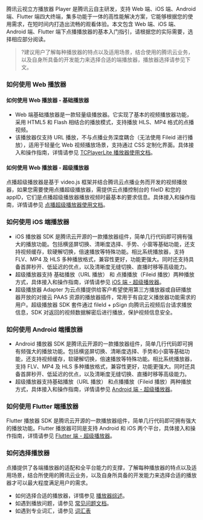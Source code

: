 腾讯云视立方播放器 Player 是腾讯云自主研发，支持 Web 端、iOS 端、Android 端、Flutter 端四大终端，集多功能于一体的高性能解决方案，它能够根据您的使用需求，在短时间内打造出流畅的观看体验。本文包含 Web 端、iOS 端、Android 端、Flutter 端下点播播放器的基本入门指引，请根据您的实际需要，选择相应部分阅读。

>?建议用户了解每种播放器的特点以及适用场景，结合使用的腾讯云业务，以及自身所具备的开发能力来选择合适的端播放器，播放器选择请参见下文。


### 如何使用 Web 播放器
#### 如何使用 Web 播放器 - 基础播放器[](id:basicPlayer)
- Web 端基础播放器是一款轻量级播放器。它实现了基本的视频播放器功能，采用 HTML5 和 Flash 相结合的播放模式，支持播放 HLS、MP4 格式的点播视频。
- 该播放器仅支持 URL 播放，不与点播业务深度耦合（无法使用 Fileid 进行播放），适用于轻量化 Web 视频播放场景，支持通过 CSS 定制化界面。具体接入和操作指南，详情请参见 [TCPlayerLite 播放器使用文档](https://cloud.tencent.com/document/product/881/20207)。

#### 如何使用 Web 播放器 - 超级播放器[](id:superPlayer)
点播超级播放器是基于 video.js 框架并结合腾讯云点播业务而开发的视频播放器，如果您需要使用点播超级播放器，需提供云点播控制台的 fileID 和您的 appID，它们是点播超级播放器播放视频时最基本的要求信息。具体接入和操作指南，详情请参见 [点播超级播放器使用文档](https://cloud.tencent.com/document/product/881/30820)。

### 如何使用 iOS 端播放器[](id:iOS)
- iOS 播放器 SDK 是腾讯云开源的一款播放器组件，简单几行代码即可拥有强大的播放功能。包括横竖屏切换、清晰度选择、手势、小窗等基础功能，还支持视频缓存，软硬解切换，倍速播放等特殊功能。相比系统播放器，支持 FLV、MP4 及 HLS 多种播放格式，兼容性更好，功能更强大。同时还支持具备首屏秒开、低延迟的优点，以及清晰度无缝切换、直播时移等高级能力。
- 超级播放器支持 基础播放（URL 播放） 和 点播播放（Fileid 播放）两种播放方式，具体接入和操作指南，详情请参见 [ iOS 端 - 超级播放器](https://cloud.tencent.com/document/product/266/58774)。
- 超级播放器 Adapter 为云点播提供给客户希望使用第三方播放器或自研播放器开放的对接云 PAAS 资源的播放器插件，常用于有自定义播放器功能需求的用户。超级播放器 SDK 套件通过 fileId + pSign 向腾讯云视频后台请求播放信息，SDK 对返回的视频数据解密后进行播放，保护视频信息安全。

### 如何使用 Android 端播放器[](id:Android)
- Android 播放器 SDK 是腾讯云开源的一款播放器组件，简单几行代码即可拥有频强大的播放功能。包括横竖屏切换、清晰度选择、手势和小窗等基础功能，还支持视频缓存，软硬解切换，倍速播放等特殊功能。相比系统播放器，支持 FLV、MP4 及 HLS 多种播放格式，兼容性更好，功能更强大。同时还具备首屏秒开、低延迟的优点，以及清晰度无缝切换、直播时移等高级能力。
- 超级播放器支持基础播放（URL 播放） 和点播播放（Fileid 播放）两种播放方式，具体接入和操作指南，详情请参见 [ Android 端 - 超级播放器](https://cloud.tencent.com/document/product/266/58776)。

### 如何使用 Flutter 端播放器[](id:Flutter)
Flutter 播放器 SDK 是腾讯云开源的一款播放器组件，简单几行代码即可拥有强大的播放功能。Flutter 播放器可同是支持 Android 和 iOS 两个平台，具体接入和操作指南，详情请参见 [ Flutter 端 - 超级播放器](https://cloud.tencent.com/document/product/266/58699)。

### 如何选择播放器
点播提供了各端播放器的适配和全平台能力的支撑，了解每种播放器的特点以及适用场景，结合所使用的腾讯云业务，以及自身所具备的开发能力来选择合适的播放器才可以最大程度满足用户的需求。
- 如何选择合适的播放器，详情参见 [播放器综述](https://cloud.tencent.com/document/product/266/45543)。
- 如遇到播放问题，请参见 [常见问题文档](https://cloud.tencent.com/document/product/881/20219)。
- 如遇到专业词汇，请参见 [词汇表](https://cloud.tencent.com/document/product/266/11732)
